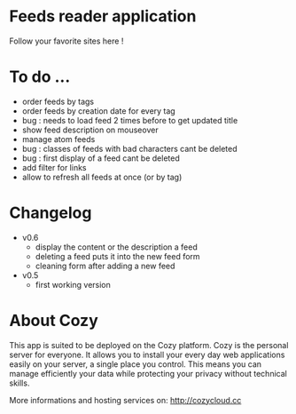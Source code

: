# Feeds reader application

Follow your favorite sites here !

# To do ...

* order feeds by tags
* order feeds by creation date for every tag
* bug : needs to load feed 2 times before to get updated title
* show feed description on mouseover
* manage atom feeds
* bug : classes of feeds with bad characters cant be deleted
* bug : first display of a feed cant be deleted
* add filter for links
* allow to refresh all feeds at once (or by tag)


# Changelog

* v0.6
  * display the content or the description a feed
  * deleting a feed puts it into the new feed form
  * cleaning form after adding a new feed
* v0.5
  * first working version


# About Cozy

This app is suited to be deployed on the Cozy platform. Cozy is the personal
server for everyone. It allows you to install your every day web applications 
easily on your server, a single place you control. This means you can manage 
efficiently your data while protecting your privacy without technical skills.

More informations and hosting services on:
http://cozycloud.cc
